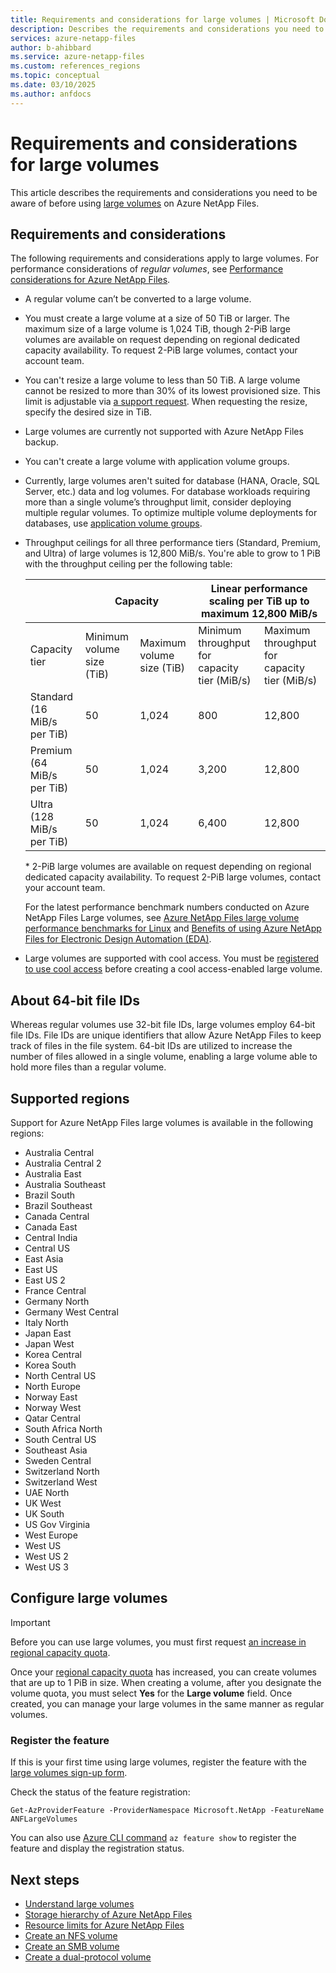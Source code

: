 ```yaml
---
title: Requirements and considerations for large volumes | Microsoft Docs
description: Describes the requirements and considerations you need to be aware of before using large volumes.
services: azure-netapp-files
author: b-ahibbard
ms.service: azure-netapp-files
ms.custom: references_regions
ms.topic: conceptual
ms.date: 03/10/2025
ms.author: anfdocs
---
```

# Requirements and considerations for large volumes

This article describes the requirements and considerations you need to be aware of before using [large volumes](azure-netapp-files-understand-storage-hierarchy.md#large-volumes) on Azure NetApp Files.

## Requirements and considerations

The following requirements and considerations apply to large volumes. For performance considerations of *regular volumes*, see [Performance considerations for Azure NetApp Files](azure-netapp-files-performance-considerations.md).

* A regular volume can’t be converted to a large volume.
* You must create a large volume at a size of 50 TiB or larger. The maximum size of a large volume is 1,024 TiB, though 2-PiB large volumes are available on request depending on regional dedicated capacity availability. To request 2-PiB large volumes, contact your account team. 
* You can't resize a large volume to less than 50 TiB.
    A large volume cannot be resized to more than 30% of its lowest provisioned size. This limit is adjustable via [a support request](azure-netapp-files-resource-limits.md#resource-limits). When requesting the resize, specify the desired size in TiB. 
* Large volumes are currently not supported with Azure NetApp Files backup.
* You can't create a large volume with application volume groups.
* Currently, large volumes aren't suited for database (HANA, Oracle, SQL Server, etc.) data and log volumes. For database workloads requiring more than a single volume’s throughput limit, consider deploying multiple regular volumes. To optimize multiple volume deployments for databases, use [application volume groups](application-volume-group-concept.md).
*	Throughput ceilings for all three performance tiers (Standard, Premium, and Ultra) of large volumes is 12,800 MiB/s. You're able to grow to 1 PiB with the throughput ceiling per the following table:  
    
    <table><thead>
      <tr>
        <th></th>
        <th colspan="2">Capacity</th>
        <th colspan="2">Linear performance scaling per TiB up to maximum 12,800 MiB/s </th>
      </tr></thead>
    <tbody>
      <tr>
        <td>Capacity tier</td>
        <td>Minimum volume size<br>(TiB)</td>
        <td>Maximum volume size (TiB)</td>
        <td>Minimum throughput for capacity tier (MiB/s)</td>
        <td>Maximum throughput for capacity tier (MiB/s)</td>
      </tr>
      <tr>
        <td>Standard (16 MiB/s per TiB)</td>
        <td>50</td>
        <td>1,024</td>
        <td>800</td>
        <td>12,800</td>
      </tr>
      <tr>
        <td>Premium (64 MiB/s per TiB)</td>
        <td>50</td>
        <td>1,024</td>
        <td>3,200</td>
        <td>12,800</td>
      </tr>
      <tr>
        <td>Ultra (128 MiB/s per TiB)</td>
        <td>50</td>
        <td>1,024</td>
        <td>6,400</td>
        <td>12,800</td>
      </tr>
    </tbody>
    </table>

    \* 2-PiB large volumes are available on request depending on regional dedicated capacity availability. To request 2-PiB large volumes, contact your account team. 

    For the latest performance benchmark numbers conducted on Azure NetApp Files Large volumes, see [Azure NetApp Files large volume performance benchmarks for Linux](performance-large-volumes-linux.md) and [Benefits of using Azure NetApp Files for Electronic Design Automation (EDA)](solutions-benefits-azure-netapp-files-electronic-design-automation.md).


* Large volumes are supported with cool access. You must be [registered to use cool access](manage-cool-access.md#register-the-feature) before creating a cool access-enabled large volume. 

## About 64-bit file IDs

Whereas regular volumes use 32-bit file IDs, large volumes employ 64-bit file IDs. File IDs are unique identifiers that allow Azure NetApp Files to keep track of files in the file system. 64-bit IDs are utilized to increase the number of files allowed in a single volume, enabling a large volume able to hold more files than a regular volume. 

## Supported regions

Support for Azure NetApp Files large volumes is available in the following regions:

* Australia Central
* Australia Central 2
* Australia East
* Australia Southeast
* Brazil South
* Brazil Southeast
* Canada Central
* Canada East
* Central India
* Central US
* East Asia
* East US
* East US 2
* France Central
* Germany North 
* Germany West Central
* Italy North
* Japan East
* Japan West
* Korea Central
* Korea South
* North Central US
* North Europe
* Norway East
* Norway West
* Qatar Central
* South Africa North 
* South Central US
* Southeast Asia
* Sweden Central
* Switzerland North
* Switzerland West
* UAE North
* UK West
* UK South
* US Gov Virginia 
* West Europe
* West US
* West US 2
* West US 3

## Configure large volumes 

>[!IMPORTANT]
>Before you can use large volumes, you must first request [an increase in regional capacity quota](azure-netapp-files-resource-limits.md#request-limit-increase).

Once your [regional capacity quota](regional-capacity-quota.md) has increased, you can create volumes that are up to 1 PiB in size. When creating a volume, after you designate the volume quota, you must select **Yes** for the **Large volume** field. Once created, you can manage your large volumes in the same manner as regular volumes. 

### Register the feature 

If this is your first time using large volumes, register the feature with the [large volumes sign-up form](https://aka.ms/anflargevolumessignup).

Check the status of the feature registration: 
    
  ```azurepowershell-interactive
  Get-AzProviderFeature -ProviderNamespace Microsoft.NetApp -FeatureName ANFLargeVolumes 
  ```
    
You can also use [Azure CLI command](/cli/azure/feature) `az feature show` to register the feature and display the registration status. 

## Next steps

* [Understand large volumes](large-volumes.md)
* [Storage hierarchy of Azure NetApp Files](azure-netapp-files-understand-storage-hierarchy.md)
* [Resource limits for Azure NetApp Files](azure-netapp-files-resource-limits.md)
* [Create an NFS volume](azure-netapp-files-create-volumes.md)
* [Create an SMB volume](azure-netapp-files-create-volumes-smb.md)
* [Create a dual-protocol volume](create-volumes-dual-protocol.md)

